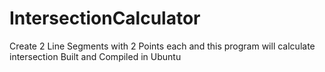 # IntersectionCalculator
Create 2 Line Segments with 2 Points each and this program will calculate intersection
Built and Compiled in Ubuntu
